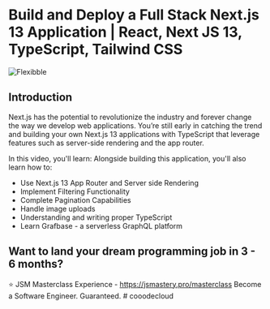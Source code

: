 # Build and Deploy a Full Stack Next.js 13 Application | React, Next JS 13, TypeScript, Tailwind CSS
![Flexibble](https://i.ibb.co/CvSk76H/Thumbnail.png)

## Introduction
Next.js has the potential to revolutionize the industry and forever change the way we develop web applications. You’re still early in catching the trend and building your own Next.js 13 applications with TypeScript that leverage features such as server-side rendering and the app router.
 
In this video, you'll learn:
Alongside building this application, you'll also learn how to:
- Use Next.js 13 App Router and Server side Rendering
- Implement Filtering Functionality
- Complete Pagination Capabilities
- Handle image uploads
- Understanding and writing proper TypeScript
- Learn Grafbase - a serverless GraphQL platform

## Want to land your dream programming job in 3 - 6 months?
⭐ JSM Masterclass Experience - https://jsmastery.pro/masterclass
Become a Software Engineer. Guaranteed.
#   c o o o d e c l o u d  
 
